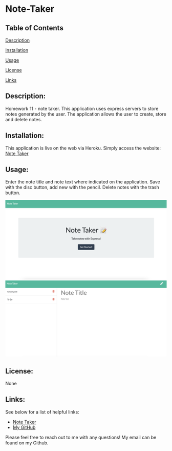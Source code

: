 # Note-Taker

  ## Table of Contents

  [Description](#description)

  [Installation](#installation)

  [Usage](#usage)

  [License](#license)

  [Links](#links)

## Description:
Homework 11 - note taker. This application uses express servers to store notes generated by the user. The application allows the user to create, store and delete notes.

## Installation:
This application is live on the web via Heroku. Simply access the website:
<a href="https://hrm-note-taker.herokuapp.com/" target="_blank">Note Taker</a>

## Usage:
Enter the note title and note text where indicated on the application. Save with the disc button, add new with the pencil. Delete notes with the trash button.

<img src="./Develop/public/assets/images/homepage.jpeg" alt="full screencapture of homepage">

<img src="./Develop/public/assets/images/main.jpeg" alt="full screencapture of notes page">

## License:
None

## Links:
See below for a list of helpful links:

* <a href="https://hrm-note-taker.herokuapp.com/" target="_blank">Note Taker</a>
* <a href="https://github.com/HayleyMcHugh/note-tracker.git" target="_blank">My GitHub</a>

Please feel free to reach out to me with any questions! My email can be found on my Github. 